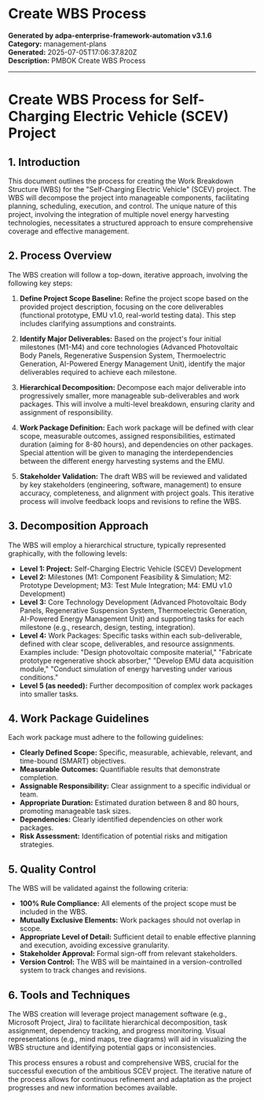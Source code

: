 # Create WBS Process

**Generated by adpa-enterprise-framework-automation v3.1.6**  
**Category:** management-plans  
**Generated:** 2025-07-05T17:06:37.820Z  
**Description:** PMBOK Create WBS Process

---

# Create WBS Process for Self-Charging Electric Vehicle (SCEV) Project

## 1. Introduction

This document outlines the process for creating the Work Breakdown Structure (WBS) for the "Self-Charging Electric Vehicle" (SCEV) project.  The WBS will decompose the project into manageable components, facilitating planning, scheduling, execution, and control.  The unique nature of this project, involving the integration of multiple novel energy harvesting technologies, necessitates a structured approach to ensure comprehensive coverage and effective management.

## 2. Process Overview

The WBS creation will follow a top-down, iterative approach, involving the following key steps:

1. **Define Project Scope Baseline:**  Refine the project scope based on the provided project description, focusing on the core deliverables (functional prototype, EMU v1.0, real-world testing data).  This step includes clarifying assumptions and constraints.

2. **Identify Major Deliverables:** Based on the project's four initial milestones (M1-M4) and core technologies (Advanced Photovoltaic Body Panels, Regenerative Suspension System, Thermoelectric Generation, AI-Powered Energy Management Unit), identify the major deliverables required to achieve each milestone.

3. **Hierarchical Decomposition:**  Decompose each major deliverable into progressively smaller, more manageable sub-deliverables and work packages. This will involve a multi-level breakdown, ensuring clarity and assignment of responsibility.

4. **Work Package Definition:**  Each work package will be defined with clear scope, measurable outcomes, assigned responsibilities, estimated duration (aiming for 8-80 hours), and dependencies on other packages.  Special attention will be given to managing the interdependencies between the different energy harvesting systems and the EMU.

5. **Stakeholder Validation:** The draft WBS will be reviewed and validated by key stakeholders (engineering, software, management) to ensure accuracy, completeness, and alignment with project goals.  This iterative process will involve feedback loops and revisions to refine the WBS.

## 3. Decomposition Approach

The WBS will employ a hierarchical structure, typically represented graphically, with the following levels:

* **Level 1: Project:** Self-Charging Electric Vehicle (SCEV) Development
* **Level 2:** Milestones (M1: Component Feasibility & Simulation; M2: Prototype Development; M3: Test Mule Integration; M4: EMU v1.0 Development)
* **Level 3:** Core Technology Development (Advanced Photovoltaic Body Panels, Regenerative Suspension System, Thermoelectric Generation, AI-Powered Energy Management Unit) and supporting tasks for each milestone (e.g., research, design, testing, integration).
* **Level 4:** Work Packages:  Specific tasks within each sub-deliverable, defined with clear scope, deliverables, and resource assignments.  Examples include:  "Design photovoltaic composite material," "Fabricate prototype regenerative shock absorber," "Develop EMU data acquisition module," "Conduct simulation of energy harvesting under various conditions."
* **Level 5 (as needed):** Further decomposition of complex work packages into smaller tasks.

## 4. Work Package Guidelines

Each work package must adhere to the following guidelines:

* **Clearly Defined Scope:**  Specific, measurable, achievable, relevant, and time-bound (SMART) objectives.
* **Measurable Outcomes:**  Quantifiable results that demonstrate completion.
* **Assignable Responsibility:**  Clear assignment to a specific individual or team.
* **Appropriate Duration:**  Estimated duration between 8 and 80 hours, promoting manageable task sizes.
* **Dependencies:**  Clearly identified dependencies on other work packages.
* **Risk Assessment:**  Identification of potential risks and mitigation strategies.


## 5. Quality Control

The WBS will be validated against the following criteria:

* **100% Rule Compliance:**  All elements of the project scope must be included in the WBS.
* **Mutually Exclusive Elements:**  Work packages should not overlap in scope.
* **Appropriate Level of Detail:**  Sufficient detail to enable effective planning and execution, avoiding excessive granularity.
* **Stakeholder Approval:**  Formal sign-off from relevant stakeholders.
* **Version Control:**  The WBS will be maintained in a version-controlled system to track changes and revisions.


## 6. Tools and Techniques

The WBS creation will leverage project management software (e.g., Microsoft Project, Jira) to facilitate hierarchical decomposition, task assignment, dependency tracking, and progress monitoring.  Visual representations (e.g., mind maps, tree diagrams) will aid in visualizing the WBS structure and identifying potential gaps or inconsistencies.


This process ensures a robust and comprehensive WBS, crucial for the successful execution of the ambitious SCEV project. The iterative nature of the process allows for continuous refinement and adaptation as the project progresses and new information becomes available.
